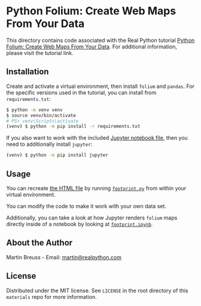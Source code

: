 # Python Folium: Create Web Maps From Your Data

This directory contains code associated with the Real Python tutorial [Python Folium: Create Web Maps From Your Data](https://realpython.com/python-folium-web-maps-from-data/). For additional information, please visit the tutorial link.

## Installation

Create and activate a virtual environment, then install `folium` and `pandas`. For the specific versions used in the tutorial, you can install from `requirements.txt`:

```sh
$ python -m venv venv
$ source venv/bin/activate
# PS> venv\Scripts\activate
(venv) $ python -m pip install -r requirements.txt
```

If you also want to work with the included [Jupyter notebook file](footprint.ipynb), then you need to additionally install `jupyter`:

```sh
(venv) $ python -m pip install jupyter
```

## Usage

You can recreate [the HTML file](footprint.html) by running [`footprint.py`](footprint.py) from within your virtual environment.

You can modify the code to make it work with your own data set.

Additionally, you can take a look at how Jupyter renders `folium` maps directly inside of a notebook by looking at [`footprint.ipynb`](footprint.ipynb).

## About the Author

Martin Breuss - Email: martin@realpython.com

## License

Distributed under the MIT license. See `LICENSE` in the root directory of this `materials` repo for more information.
